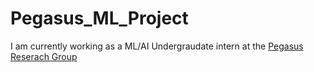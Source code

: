 # Pegasus_ML_Project

I am currently working as a ML/AI Undergraudate intern at the [Pegasus Reserach Group](https://pegasus.ep.wisc.edu/)
